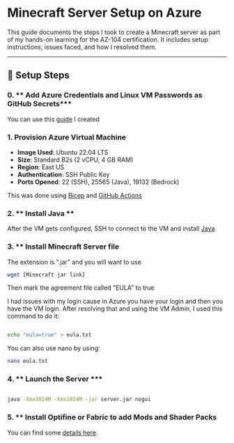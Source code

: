 # Minecraft Server Setup on Azure

This guide documents the steps I took to create a Minecraft server as part of my hands-on learning for the AZ-104 certification. It includes setup instructions, issues faced, and how I resolved them.

---
## 🔧 Setup Steps

### 0. ** Add Azure Credentials and Linux VM Passwords as GitHub Secrets***
You can use this [guide](https://github.com/shevonnepolastre/minecraft-azure-lab/blob/main/docs/add-azure-secret-to-github.md) I created 
### 1. **Provision Azure Virtual Machine**
- **Image Used**: Ubuntu 22.04 LTS
- **Size**: Standard B2s (2 vCPU, 4 GB RAM)
- **Region**: East US
- **Authentication**: SSH Public Key
- **Ports Opened**: 22 (SSH), 25565 (Java), 19132 (Bedrock)

This was done using [Bicep](https://github.com/shevonnepolastre/minecraft-azure-lab/blob/main/infrastructure/compute.bicep) and [GitHub Actions](https://github.com/shevonnepolastre/minecraft-azure-lab/blob/main/yaml-files/deploy-linux-vm.md)

### 2. ** Install Java **

After the VM gets configured, SSH to connect to the VM and install [Java](https://github.com/shevonnepolastre/minecraft-azure-lab/blob/main/docs/updating%20to%20java%2021%20sdk.md)

### 3. ** Install Minecraft Server file

The extension is ".jar" and you will want to use 

```bash
wget [Minecraft jar link]
```

Then mark the agreement file called "EULA" to true

I had issues with my login cause in Azure you have your login and then you have the VM login.  After resolving that and using the VM Admin, I used this command to do it:

```bash

echo "eula=true" > eula.txt
```

You can also use nano by using:

```bash
nano eula.txt
```

### 4. ** Launch the Server ***

```bash

java -Xmx1024M -Xms1024M -jar server.jar nogui

```

### 5. ** Install Optifine or Fabric to add Mods and Shader Packs 

You can find some [details here](https://github.com/shevonnepolastre/minecraft-azure-lab/blob/main/docs/installing-shader-packs.md).


